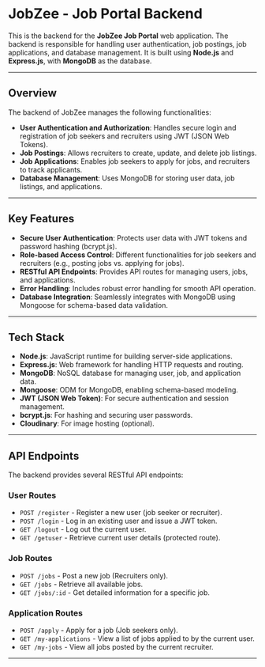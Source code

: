 # **JobZee - Job Portal Backend**

This is the backend for the **JobZee Job Portal** web application. The backend is responsible for handling user authentication, job postings, job applications, and database management. It is built using **Node.js** and **Express.js**, with **MongoDB** as the database.

---

## **Overview**

The backend of JobZee manages the following functionalities:

- **User Authentication and Authorization**: Handles secure login and registration of job seekers and recruiters using JWT (JSON Web Tokens).
- **Job Postings**: Allows recruiters to create, update, and delete job listings.
- **Job Applications**: Enables job seekers to apply for jobs, and recruiters to track applicants.
- **Database Management**: Uses MongoDB for storing user data, job listings, and applications.

---

## **Key Features**

- **Secure User Authentication**: Protects user data with JWT tokens and password hashing (bcrypt.js).
- **Role-based Access Control**: Different functionalities for job seekers and recruiters (e.g., posting jobs vs. applying for jobs).
- **RESTful API Endpoints**: Provides API routes for managing users, jobs, and applications.
- **Error Handling**: Includes robust error handling for smooth API operation.
- **Database Integration**: Seamlessly integrates with MongoDB using Mongoose for schema-based data validation.

---

## **Tech Stack**

- **Node.js**: JavaScript runtime for building server-side applications.
- **Express.js**: Web framework for handling HTTP requests and routing.
- **MongoDB**: NoSQL database for managing user, job, and application data.
- **Mongoose**: ODM for MongoDB, enabling schema-based modeling.
- **JWT (JSON Web Token)**: For secure authentication and session management.
- **bcrypt.js**: For hashing and securing user passwords.
- **Cloudinary**: For image hosting (optional).

---

## **API Endpoints**

The backend provides several RESTful API endpoints:

### **User Routes**
- `POST /register` - Register a new user (job seeker or recruiter).
- `POST /login` - Log in an existing user and issue a JWT token.
- `GET /logout` - Log out the current user.
- `GET /getuser` - Retrieve current user details (protected route).

### **Job Routes**
- `POST /jobs` - Post a new job (Recruiters only).
- `GET /jobs` - Retrieve all available jobs.
- `GET /jobs/:id` - Get detailed information for a specific job.

### **Application Routes**
- `POST /apply` - Apply for a job (Job seekers only).
- `GET /my-applications` - View a list of jobs applied to by the current user.
- `GET /my-jobs` - View all jobs posted by the current recruiter.

---
